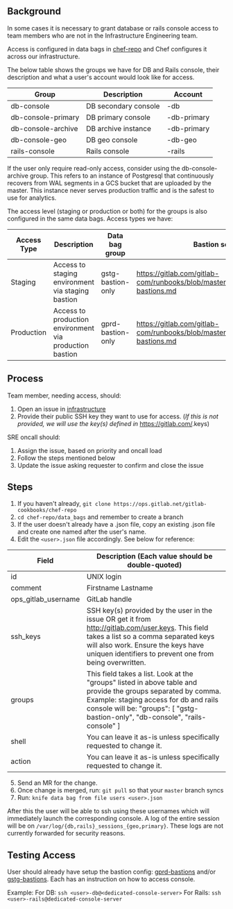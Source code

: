 ## Background

In some cases it is necessary to grant database or rails console access
to team members who are not in the Infrastructure Engineering team.

Access is configured in data bags in [chef-repo](https://ops.gitlab.net/gitlab-cookbooks/chef-repo) and Chef configures it across
our infrastructure.

The below table shows the groups we have for DB and Rails console, their description and
what a user's account would look like for access.

| Group              | Description          | Account           |
|--------------------|----------------------|-------------------|
| db-console         | DB secondary console | <user>-db         |
| db-console-primary | DB primary console   | <user>-db-primary |
| db-console-archive | DB archive instance  | <user>-db-primary |
| db-console-geo     | DB geo console       | <user>-db-geo     |
| rails-console      | Rails console        | <user>-rails      |

If the user only require read-only access, consider using the db-console-archive
group. This refers to an instance of Postgresql that continuously recovers from
WAL segments in a GCS bucket that are uploaded by the master. This instance
never serves production traffic and is the safest to use for analytics.

The access level (staging or production or both) for the groups is also configured
in the same data bags. Access types we have:

| Access Type | Description                                             | Data bag group    | Bastion setup                                                                          |
|-------------|---------------------------------------------------------|-------------------|----------------------------------------------------------------------------------------|
| Staging     | Access to staging environment via staging bastion       | gstg-bastion-only | https://gitlab.com/gitlab-com/runbooks/blob/master/docs/bastions/gstg-bastions.md  |
| Production  | Access to production environment via production bastion | gprd-bastion-only | https://gitlab.com/gitlab-com/runbooks/blob/master/docs/bastions/gprd-bastions.md |

## Process
Team member, needing access, should:
1. Open an issue in [infrastructure](https://gitlab.com/gitlab-com/gl-infra/infrastructure)
2. Provide their public SSH key they want to use for access. (_If this is not provided,
   we will use the key(s) defined in_ https://gitlab.com/<user>.keys)

SRE oncall should:
1. Assign the issue, based on priority and oncall load
2. Follow the steps mentioned below
3. Update the issue asking requester to confirm and close the issue

## Steps
1. If you haven't already, `git clone https://ops.gitlab.net/gitlab-cookbooks/chef-repo`
2. `cd chef-repo/data_bags` and remember to create a branch
3. If the user doesn't already have a .json file, copy an existing .json file and create one named after the user's name.
4. Edit the `<user>.json` file accordingly. See below for reference:

| Field               | Description (Each value should be double-quoted)                                                                                                                                                                                                         |
|---------------------|----------------------------------------------------------------------------------------------------------------------------------------------------------------------------------------------------------------------------------------------------------|
| id                  | UNIX login                                                                                                                                                                                                                                               |
| comment             | Firstname Lastname                                                                                                                                                                                                                                       |
| ops_gitlab_username | GitLab handle                                                                                                                                                                                                                                            |
| ssh_keys            | SSH key(s) provided by the user in the issue OR  get it from http://gitlab.com/user.keys. This field  takes a list so a comma separated keys will also work. Ensure the keys have uniquen identifiers to prevent one from being overwritten.             |
| groups              | This field takes a list. Look at the "groups" listed  in above table and provide the groups separated by comma.  Example: staging access for db and rails console will be:   "groups": [    "gstg-bastion-only",     "db-console",     "rails-console" ] |
| shell               | You can leave it as-is unless specifically requested  to change it.                                                                                                                                                                                      |
| action              | You can leave it as-is unless specifically requested  to change it.

5. Send an MR for the change.
6. Once change is merged, run: `git pull` so that your `master` branch syncs
7. Run: `knife data bag from file users <user>.json`

After this the user will be able to ssh using these usernames which will
immediately launch the corresponding console. A log of the entire session
will be on `/var/log/{db,rails}_sessions_{geo,primary}`. These logs are not currently
forwarded for security reasons.

## Testing Access
User should already have setup the bastion config: [gprd-bastions](../bastions/gprd-bastions.md) and/or
[gstg-bastions](../bastions/gstg-bastions.md). Each has an instruction on how to access console.

Example:
For DB: `ssh <user>-db@<dedicated-console-server>`
For Rails: `ssh <user>-rails@dedicated-console-server`

